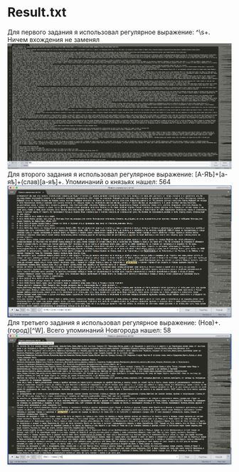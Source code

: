 # Result.txt
Для первого задания я использовал регулярное выражение: ^\s+. Ничем вхождения не заменял
![alt-текст](https://raw.githubusercontent.com/Evgen11La4ko/Result.txt/master/%D0%A1%D0%BD%D0%B8%D0%BC%D0%BE%D0%BA%20%D1%8D%D0%BA%D1%80%D0%B0%D0%BD%D0%B0%202018-06-01%20%D0%B2%2019.08.38.png)    
Для второго задания я использовал регулярное выражение:  [А-ЯѢ]+[а-яѣ]+(слав)[а-яѣ]+. Упоминаний о князьях нашел: 564
![alt-текст](https://raw.githubusercontent.com/Evgen11La4ko/Result.txt/master/%D0%A1%D0%BD%D0%B8%D0%BC%D0%BE%D0%BA%20%D1%8D%D0%BA%D1%80%D0%B0%D0%BD%D0%B0%202018-06-01%20%D0%B2%2019.14.20.png)
Для третьего задания я использовал регулярное выражение: (Нов)+.(город)[^W]. Всего упоминаний Новгорода нашел: 58
![alt-текст](https://raw.githubusercontent.com/Evgen11La4ko/Result.txt/master/%D0%A1%D0%BD%D0%B8%D0%BC%D0%BE%D0%BA%20%D1%8D%D0%BA%D1%80%D0%B0%D0%BD%D0%B0%202018-06-01%20%D0%B2%2019.15.29.png)
